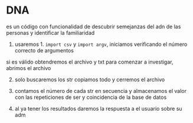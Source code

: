 # DNA

es un código con funcionalidad de descubrir semejanzas del adn de las personas y identificar la familiaridad

1) usaremos 1. `import csv`  y `import argv`, iniciamos verificando el número correcto de argumentos 

si es válido obtendremos el archivo y txt para comenzar a investigar, abrimos el archivo 

2) solo buscaremos los str copiamos todo y cerremos el archivo 

3) contamos el número de cada str en secuencia y almacenamos el valor con las repeticiones de ser y coincidencia de la base de datos

4) al ya tener los resultados daremos la respuesta a el usuario sobre su adm



